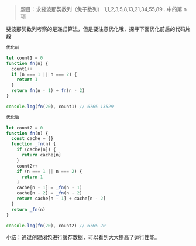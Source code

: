 > 题目：求斐波那契数列（兔子数列） 1,1,2,3,5,8,13,21,34,55,89...中的第 n 项

斐波那契数列考察的是递归算法，但是要注意优化哦，探寻下面优化前后的代码片段

```js
优化前

let count1 = 0
function fn(n) {
  count1++
  if (n === 1 || n === 2) {
    return 1
  }
  return fn(n - 1) + fn(n - 2)
}

console.log(fn(20), count1) // 6765 13529
```

```js
优化后

let count2 = 0
function fn(n) {
  const cache = {}
  function _fn(n) {
    if (cache[n]) {
      return cache[n]
    }
    count2++
    if (n === 1 || n === 2) {
      return 1
    }
    cache[n - 1] = _fn(n - 1)
    cache[n - 2] = _fn(n - 2)
    return cache[n - 1] + cache[n - 2]
  }
  return _fn(n)
}

console.log(fn(20), count2) // 6765 20
```

小结：通过创建闭包进行缓存数据，可以看到大大提高了运行性能。